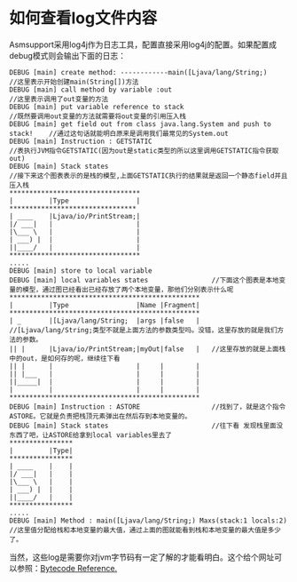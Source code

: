 # 如何查看log文件内容

Asmsupport采用log4j作为日志工具，配置直接采用log4j的配置。如果配置成debug模式则会输出下面的日志：

    DEBUG [main] create method: ------------main([Ljava/lang/String;)            //这里表示开始创建main(String[])方法
    DEBUG [main] call method by variable :out                                    //这里表示调用了out变量的方法
    DEBUG [main] put variable reference to stack                                 //既然要调用out变量的方法就需要将out变量的引用压入栈
    DEBUG [main] get field out from class java.lang.System and push to stack!    //通过这句话就能明白原来是调用我们最常见的System.out
    DEBUG [main] Instruction : GETSTATIC                                         //表执行JVM指令GETSTATIC(因为out是static类型的所以这里调用GETSTATIC指令获取out)
    DEBUG [main] Stack states                                                    //接下来这个图表表示的是栈的模型,上面GETSTATIC执行的结果就是返回一个静态field并且压入栈
    *********************************
    |         |Type                 |
    ********************************
    | ____    |Ljava/io/PrintStream;|
    |/ ___|   |                     |
    |\___ \   |                     |
    | ___) |  |                     |
    ||____/   |                     |
    *********************************
    .....
    DEBUG [main] store to local variable
    DEBUG [main] local variables states                //下面这个图表是本地变量的模型，通过图已经看出已经存放了两个本地变量，那他们分别表示什么呢
    ************************************************
    |         |Type                 |Name |Fragment|
    ************************************************
    | _       |[Ljava/lang/String;  |args |false   |   //[Ljava/lang/String;类型不就是上面方法的参数类型吗。没错，这里存放的就是我们方法的参数。
    || |      |Ljava/io/PrintStream;|myOut|false   |   //这里存放的就是上面栈中的out，是如何存的呢，继续往下看
    || |      |                     |     |        |
    || |___   |                     |     |        |
    ||_____|  |                     |     |        |
    |         |                     |     |        |
    ************************************************
    DEBUG [main] Instruction : ASTORE                  //找到了，就是这个指令ASTORE。它就是负责把栈顶元素弹出在然后存到本地变量的。
    DEBUG [main] Stack states                          //往下看 发现栈里面没东西了吧，让ASTORE给拿到local variables里去了
    ****************
    |         |Type|
    ****************
    | ____    |    |
    |/ ___|   |    |
    |\___ \   |    |
    | ___) |  |    |
    ||____/   |    |
    ****************
    .....
    DEBUG [main] Method : main([Ljava/lang/String;) Maxs(stack:1 locals:2) //这里值分配给栈和本地变量的最大值，通过上面的图就能看到栈和本地变量的最大值是多少了。
    
当然，这些log是需要你对jvm字节码有一定了解的才能看明白。这个给个网址可以参照：<a href="../jvmref/opcodes.html">Bytecode Reference.</a>